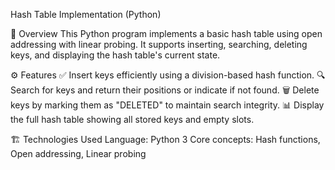 Hash Table Implementation (Python)

📌 Overview
This Python program implements a basic hash table using open addressing with linear probing. It supports inserting, searching, deleting keys, and displaying the hash table's current state.

⚙️ Features
✅ Insert keys efficiently using a division-based hash function.
🔍 Search for keys and return their positions or indicate if not found.
🗑️ Delete keys by marking them as "DELETED" to maintain search integrity.
📊 Display the full hash table showing all stored keys and empty slots.

🏗️ Technologies Used
Language: Python 3
Core concepts: Hash functions, Open addressing, Linear probing

